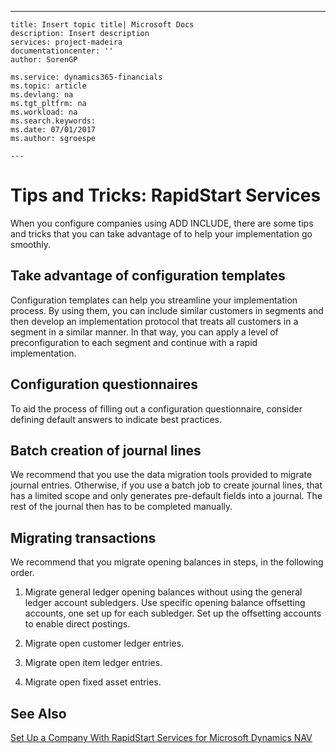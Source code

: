 ---
    title: Insert topic title| Microsoft Docs
    description: Insert description
    services: project-madeira
    documentationcenter: ''
    author: SorenGP

    ms.service: dynamics365-financials
    ms.topic: article
    ms.devlang: na
    ms.tgt_pltfrm: na
    ms.workload: na
    ms.search.keywords:
    ms.date: 07/01/2017
    ms.author: sgroespe

    ---
# Tips and Tricks: RapidStart Services
When you configure companies using ADD INCLUDE<!--[!INCLUDE[rimlong](../SetupAndAdministration/includes/rimlong_md.md)]-->, there are some tips and tricks that you can take advantage of to help your implementation go smoothly.  
  
## Take advantage of configuration templates  
 Configuration templates can help you streamline your implementation process. By using them, you can include similar customers in segments and then develop an implementation protocol that treats all customers in a segment in a similar manner. In that way, you can apply a level of preconfiguration to each segment and continue with a rapid implementation.  
  
## Configuration questionnaires  
 To aid the process of filling out a configuration questionnaire, consider defining default answers to indicate best practices.  
  
## Batch creation of journal lines  
 We recommend that you use the data migration tools provided to migrate journal entries. Otherwise, if you use a batch job to create journal lines, that has a limited scope and only generates pre\-default fields into a journal. The rest of the journal then has to be completed manually.  
  
## Migrating transactions  
 We recommend that you migrate opening balances in steps, in the following order.  
  
1.  Migrate general ledger opening balances without using the general ledger account subledgers. Use specific opening balance offsetting accounts, one set up for each subledger. Set up the offsetting accounts to enable direct postings.  
  
2.  Migrate open customer ledger entries.  
  
3.  Migrate open item ledger entries.  
  
4.  Migrate open fixed asset entries.  
  
## See Also  
 [Set Up a Company With RapidStart Services for Microsoft Dynamics NAV](../SetupAndAdministration/set-up-a-company-with-rapidstart-services-for-microsoft-dynamics-nav.md)